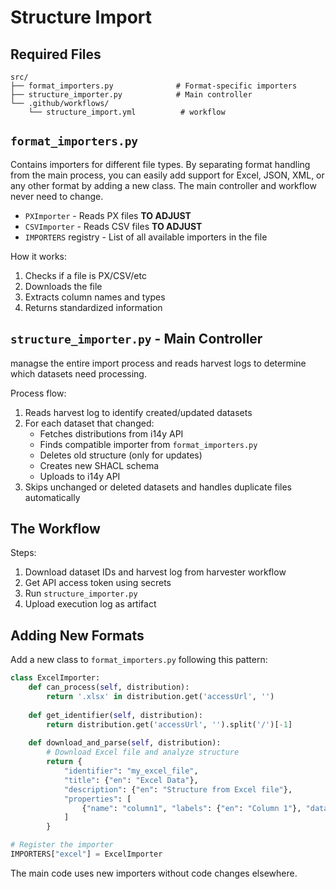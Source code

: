 # Structure Import 
## Required Files

```
src/
├── format_importers.py              # Format-specific importers
├── structure_importer.py            # Main controller  
└── .github/workflows/
    └── structure_import.yml          # workflow
```

## `format_importers.py`
Contains importers for different file types. By separating format handling from the main process, you can easily add support for Excel, JSON, XML, or any other format by adding a new class. The main controller and workflow never need to change.

- `PXImporter` - Reads PX files **TO ADJUST**
- `CSVImporter` - Reads CSV files **TO ADJUST**
- `IMPORTERS` registry - List of all available importers in the file

How it works:
1. Checks if a file is PX/CSV/etc
2. Downloads the file
3. Extracts column names and types
4. Returns standardized information

## `structure_importer.py` - Main Controller
managse the entire import process and reads harvest logs to determine which datasets need processing.

Process flow:
1. Reads harvest log to identify created/updated datasets
2. For each dataset that changed:
   - Fetches distributions from i14y API  
   - Finds compatible importer from `format_importers.py`
   - Deletes old structure (only for updates) 
   - Creates new SHACL schema
   - Uploads to i14y API
3. Skips unchanged or deleted datasets and handles duplicate files automatically

## The Workflow
Steps:
1. Download dataset IDs and harvest log from harvester workflow
2. Get API access token using secrets
3. Run `structure_importer.py` 
4. Upload execution log as artifact

## Adding New Formats
Add a new class to `format_importers.py` following this pattern:

```python
class ExcelImporter:
    def can_process(self, distribution):
        return '.xlsx' in distribution.get('accessUrl', '')
   
    def get_identifier(self, distribution):
        return distribution.get('accessUrl', '').split('/')[-1]
    
    def download_and_parse(self, distribution):
        # Download Excel file and analyze structure
        return {
            "identifier": "my_excel_file",
            "title": {"en": "Excel Data"},
            "description": {"en": "Structure from Excel file"},
            "properties": [
                {"name": "column1", "labels": {"en": "Column 1"}, "datatype": "string"}
            ]
        }

# Register the importer
IMPORTERS["excel"] = ExcelImporter
```

The main code uses new importers without code changes elsewhere.
